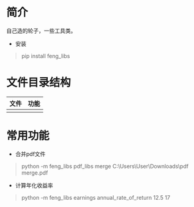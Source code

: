 # 简介
自己造的轮子，一些工具类。

* 安装

> pip install feng_libs

# 文件目录结构

| 文件  |  功能 |
|---|---|
|   |   |


# 常用功能

* 合并pdf文件
> python -m feng_libs pdf_libs merge C:\Users\User\Downloads\pdf merge.pdf

* 计算年化收益率

>  python -m feng_libs earnings annual_rate_of_return 12.5 17
